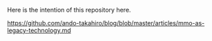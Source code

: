 Here is the intention of this repository here.

https://github.com/ando-takahiro/blog/blob/master/articles/mmo-as-legacy-technology.md

